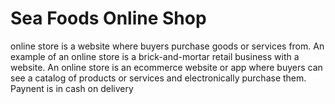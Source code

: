 # Sea Foods Online Shop
online store is a website where buyers purchase goods or services from. An example of an online store is a brick-and-mortar retail business with a website. An online store is an ecommerce website or app where buyers can see a catalog of products or services and electronically purchase them. Paynent is in cash on delivery
